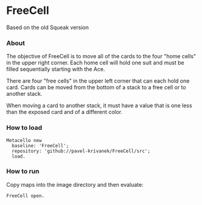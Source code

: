 # FreeCell
Based on the old Squeak version

### About

The objective of FreeCell is to move all of the cards to the four "home cells" in the upper right corner. Each home cell will hold one suit and must be filled sequentially starting with the Ace.

There are four "free cells" in the upper left corner that can each hold one card. Cards can be moved from the bottom of a stack to a free cell or to another stack.

When moving a card to another stack, it must have a value that is one less than the exposed card and of a different color.

### How to load

```
Metacello new
  baseline: 'FreeCell';
  repository: 'github://pavel-krivanek/FreeCell/src';
  load.
```

### How to run

Copy maps into the image directory and then evaluate:

```
FreeCell open.
```

